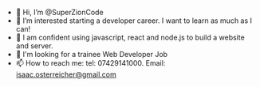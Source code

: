 - 👋 Hi, I’m @SuperZionCode
- 👀 I’m interested starting a developer career. I want to learn as much as I can!
- 🌱 I am confident using javascript, react and node.js to build a website and server.
- 💞️ I'm looking for a trainee Web Developer Job
- 📫 How to reach me: tel: 07429141000. Email: isaac.osterreicher@gmail.com
